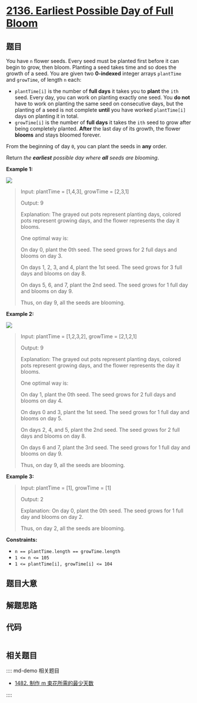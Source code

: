 # [2136. Earliest Possible Day of Full Bloom](https://leetcode.com/problems/earliest-possible-day-of-full-bloom/)

## 题目

You have `n` flower seeds. Every seed must be planted first before it can
begin to grow, then bloom. Planting a seed takes time and so does the growth
of a seed. You are given two **0-indexed** integer arrays `plantTime` and
`growTime`, of length `n` each:

  * `plantTime[i]` is the number of **full days** it takes you to **plant** the `ith` seed. Every day, you can work on planting exactly one seed. You **do not** have to work on planting the same seed on consecutive days, but the planting of a seed is not complete **until** you have worked `plantTime[i]` days on planting it in total.
  * `growTime[i]` is the number of **full days** it takes the `ith` seed to grow after being completely planted. **After** the last day of its growth, the flower **blooms** and stays bloomed forever.

From the beginning of day `0`, you can plant the seeds in **any** order.

Return _the **earliest** possible day where **all** seeds are blooming_.



**Example 1:**

![](https://assets.leetcode.com/uploads/2021/12/21/1.png)

> Input: plantTime = [1,4,3], growTime = [2,3,1]
> 
> Output: 9
> 
> Explanation: The grayed out pots represent planting days, colored pots represent growing days, and the flower represents the day it blooms.
> 
> One optimal way is:
> 
> On day 0, plant the 0th seed. The seed grows for 2 full days and blooms on day 3.
> 
> On days 1, 2, 3, and 4, plant the 1st seed. The seed grows for 3 full days and blooms on day 8.
> 
> On days 5, 6, and 7, plant the 2nd seed. The seed grows for 1 full day and blooms on day 9.
> 
> Thus, on day 9, all the seeds are blooming.

**Example 2:**

![](https://assets.leetcode.com/uploads/2021/12/21/2.png)

> Input: plantTime = [1,2,3,2], growTime = [2,1,2,1]
> 
> Output: 9
> 
> Explanation: The grayed out pots represent planting days, colored pots represent growing days, and the flower represents the day it blooms.
> 
> One optimal way is:
> 
> On day 1, plant the 0th seed. The seed grows for 2 full days and blooms on day 4.
> 
> On days 0 and 3, plant the 1st seed. The seed grows for 1 full day and blooms on day 5.
> 
> On days 2, 4, and 5, plant the 2nd seed. The seed grows for 2 full days and blooms on day 8.
> 
> On days 6 and 7, plant the 3rd seed. The seed grows for 1 full day and blooms on day 9.
> 
> Thus, on day 9, all the seeds are blooming.

**Example 3:**

> Input: plantTime = [1], growTime = [1]
> 
> Output: 2
> 
> Explanation: On day 0, plant the 0th seed. The seed grows for 1 full day and blooms on day 2.
> 
> Thus, on day 2, all the seeds are blooming.

**Constraints:**

  * `n == plantTime.length == growTime.length`
  * `1 <= n <= 105`
  * `1 <= plantTime[i], growTime[i] <= 104`


## 题目大意

## 解题思路

## 代码

```javascript

```

## 相关题目

:::: md-demo 相关题目
- [1482. 制作 m 束花所需的最少天数](https://leetcode.com/problems/minimum-number-of-days-to-make-m-bouquets)

::::
